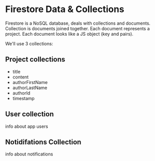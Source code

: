 # Firestore Data & Collections

Firestore is a NoSQL database, deals with collections and documents.
Collection is documents joined together. Each document represents a project.
Each document looks like a JS object (key and pairs).

We'll use 3 collections:

## Project collections

* title
* content
* authorFirstName
* authorLastName
* authorId
* timestamp

## User collection

info about app users

## Notidifations Collection

info about notifications
